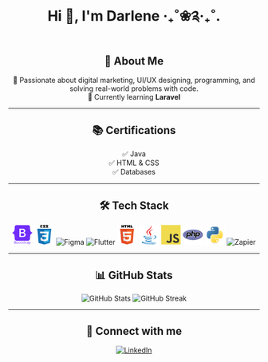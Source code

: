 <div align="center">

# Hi 👋, I'm Darlene ‧₊˚❀༉‧₊˚.

## 🚀 About Me
👀 Passionate about digital marketing, UI/UX designing, programming, and solving real-world problems with code.  
🌱 Currently learning **Laravel**

---

## 📚 Certifications
✅ Java  
✅ HTML & CSS  
✅ Databases</div>

---

<div align="center">

## 🛠️ Tech Stack
  <img src="https://raw.githubusercontent.com/devicons/devicon/master/icons/bootstrap/bootstrap-plain-wordmark.svg" alt="Bootstrap" width="40" height="40"/>
  <img src="https://raw.githubusercontent.com/devicons/devicon/master/icons/css3/css3-original-wordmark.svg" alt="CSS3" width="40" height="40"/>
  <img src="https://www.vectorlogo.zone/logos/figma/figma-icon.svg" alt="Figma" width="40" height="40"/>
  <img src="https://www.vectorlogo.zone/logos/flutterio/flutterio-icon.svg" alt="Flutter" width="40" height="40"/>
  <img src="https://raw.githubusercontent.com/devicons/devicon/master/icons/html5/html5-original-wordmark.svg" alt="HTML5" width="40" height="40"/>
  <img src="https://raw.githubusercontent.com/devicons/devicon/master/icons/java/java-original.svg" alt="Java" width="40" height="40"/>
  <img src="https://raw.githubusercontent.com/devicons/devicon/master/icons/javascript/javascript-original.svg" alt="JavaScript" width="40" height="40"/>
  <img src="https://raw.githubusercontent.com/devicons/devicon/master/icons/php/php-original.svg" alt="PHP" width="40" height="40"/>
  <img src="https://raw.githubusercontent.com/devicons/devicon/master/icons/python/python-original.svg" alt="Python" width="40" height="40"/>
  <img src="https://www.vectorlogo.zone/logos/zapier/zapier-icon.svg" alt="Zapier" width="40" height="40"/>
</div>

---

<div align="center">

## 📊 GitHub Stats
  <img height="180" src="https://github-readme-stats.vercel.app/api?username=darlenelovitos&show_icons=true&locale=en" alt="GitHub Stats"/>
  <img height="180" src="https://github-readme-streak-stats.herokuapp.com/?user=darlenelovitos" alt="GitHub Streak"/>
</div>

---

<div align="center">

## 🤝 Connect with me
  <a href="https://www.linkedin.com/in/darlene-mae-lovitos-8b6725257/" target="_blank">
    <img src="https://raw.githubusercontent.com/rahuldkjain/github-profile-readme-generator/master/src/images/icons/Social/linked-in-alt.svg" alt="LinkedIn" height="30" width="40"/>
  </a>
</div>
